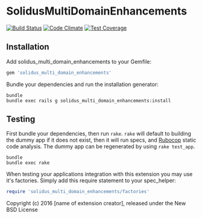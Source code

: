 SolidusMultiDomainEnhancements
==============================

[![Build Status](https://travis-ci.org/madetech/solidus_multi_domain_enhancements.svg?branch=master)](https://travis-ci.org/madetech/solidus_multi_domain_enhancements) [![Code Climate](https://codeclimate.com/github/madetech/solidus_multi_domain_enhancements/badges/gpa.svg)](https://codeclimate.com/github/madetech/solidus_multi_domain_enhancements) [![Test Coverage](https://codeclimate.com/github/madetech/solidus_multi_domain_enhancements/badges/coverage.svg)](https://codeclimate.com/github/madetech/solidus_multi_domain_enhancements/coverage)

Installation
------------

Add solidus_multi_domain_enhancements to your Gemfile:

```ruby
gem 'solidus_multi_domain_enhancements'
```

Bundle your dependencies and run the installation generator:

```shell
bundle
bundle exec rails g solidus_multi_domain_enhancements:install
```

Testing
-------

First bundle your dependencies, then run `rake`. `rake` will default to building the dummy app if it does not exist, then it will run specs, and [Rubocop](https://github.com/bbatsov/rubocop) static code analysis. The dummy app can be regenerated by using `rake test_app`.

```shell
bundle
bundle exec rake
```

When testing your applications integration with this extension you may use it's factories.
Simply add this require statement to your spec_helper:

```ruby
require 'solidus_multi_domain_enhancements/factories'
```

Copyright (c) 2016 [name of extension creator], released under the New BSD License
